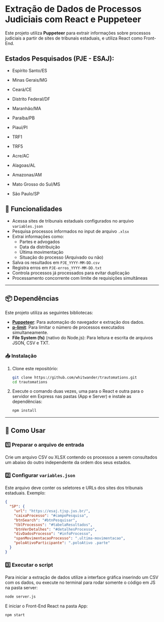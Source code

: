 # Extração de Dados de Processos Judiciais com React e Puppeteer

Este projeto utiliza **Puppeteer** para extrair informações sobre processos judiciais a partir de sites de tribunais estaduais, e utiliza React como Front-End.

## Estados Pesquisados (PJE - ESAJ):

- Espírito Santo/ES
- Minas Gerais/MG
- Ceará/CE
- Distrito Federal/DF
- Maranhão/MA
- Paraíba/PB
- Piauí/PI
- TRF1
- TRF5

- Acre/AC
- Alagoas/AL
- Amazonas/AM
- Mato Grosso do Sul/MS
- São Paulo/SP


## 📌 Funcionalidades

- Acessa sites de tribunais estaduais configurados no arquivo `variables.json`
- Pesquisa processos informados no input de arquivo `.xlsx`
- Extrai informações como:
  - Partes e advogados
  - Data da distribuição
  - Última movimentação
  - Situação do processo (Arquivado ou não)
- Salva os resultados em `PJE_YYYY-MM-DD.csv`
- Registra erros em `PJE-erros_YYYY-MM-DD.txt`
- Controla processos já processados para evitar duplicação
- Processamento concorrente com limite de requisições simultâneas

---

## 📦 Dependências

Este projeto utiliza as seguintes bibliotecas:

- **[Puppeteer](https://pptr.dev/)**: Para automação do navegador e extração dos dados.
- **[p-limit](https://www.npmjs.com/package/p-limit)**: Para limitar o número de processos executados simultaneamente.
- **File System (fs)** (nativo do Node.js): Para leitura e escrita de arquivos JSON, CSV e TXT.

### 📥 Instalação

1. Clone este repositório:
   ```bash
   git clone https://github.com/whitwander/trautomations.git
   cd trautomations
   ```

2. Execute o comando duas vezes, uma para o React e outra para o servidor em Express nas pastas (App e Server) e instale as dependências:
   ```bash
   npm install
   ```

---

## 🚀 Como Usar

### 1️⃣ Preparar o arquivo de entrada
Crie um arquivo CSV ou XLSX contendo os processos a serem consultados um abaixo do outro independente da ordem dos seus estados.

### 2️⃣ Configurar `variables.json`
Este arquivo deve conter os seletores e URLs dos sites dos tribunais estaduais. Exemplo:

```json
{
  "SP": {
    "url": "https://esaj.tjsp.jus.br/",
    "caixaProcesso": "#campoPesquisa",
    "btnSearch": "#btnPesquisar",
    "tblProcessos": "#tabelaResultados",
    "btnVerDetalhes": "#detalhesProcesso",
    "divDadosProcesso": "#infoProcesso",
    "spanMovimentacaoProcesso": ".ultima-movimentacao",
    "poloAtivoParticipante": ".poloAtivo .parte"
  }
}
```

### 3️⃣ Executar o script

Para iniciar a extração de dados utilize a interface gráfica inserindo um CSV com os dados, ou execute no terminal para rodar somente o código em JS na pasta server:
```bash
node server.js
```
E iniciar o Front-End React na pasta App: 

```bash
npm start
```
